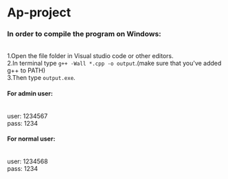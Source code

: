 # Ap-project
<h3>In order to compile the program on Windows:</h3><br>  
  1.Open the file folder in Visual studio code or other editors.<br>  
  2.In terminal type <code>g++ -Wall *.cpp -o output</code>.(make sure that you've added g++ to PATH)<br>  
  3.Then type <code>output.exe</code>.<br>  
  
<h4>For admin user:</h4><br>
  user: 1234567<br> 
  pass: 1234<br>
  
<h4>For normal user:</h4><br>
  user: 1234568<br> 
  pass: 1234<br>
